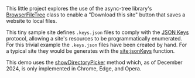 This little project explores the use of the async-tree library's [BrowserFileTree](https://weborigami.org/async-tree/BrowserFileTree.html) class to enable a "Download this site" button that saves a website to local files.

This tiny sample site defines `.keys.json` files to comply with the [JSON Keys](https://weborigami.org/async-tree/jsonkeys.html) protocol, allowing a site's resources to be programmatically enumerated. For this trivial example the `.keys.json` files have been created by hand. For a typical site they would be generates with the [site:jsonKeys](https://weborigami.org/builtins/site/jsonkeys) function.

This demo uses the [showDirectoryPicker](https://developer.mozilla.org/en-US/docs/Web/API/Window/showDirectoryPicker) method which, as of December 2024, is only implemented in Chrome, Edge, and Opera.
